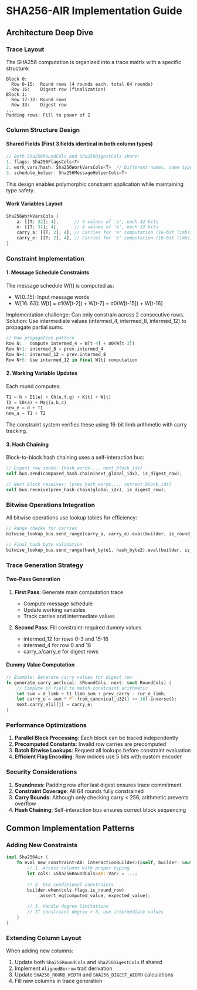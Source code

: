 # SHA256-AIR Implementation Guide

## Architecture Deep Dive

### Trace Layout
The SHA256 computation is organized into a trace matrix with a specific structure:

```
Block 0:
  Row 0-15:  Round rows (4 rounds each, total 64 rounds)
  Row 16:    Digest row (finalization)
Block 1:
  Row 17-32: Round rows
  Row 33:    Digest row
...
Padding rows: Fill to power of 2
```

### Column Structure Design

#### Shared Fields (First 3 fields identical in both column types)
```rust
// Both Sha256RoundCols and Sha256DigestCols share:
1. flags: Sha256FlagsCols<T>
2. work_vars/hash: Sha256WorkVarsCols<T>  // Different names, same type
3. schedule_helper: Sha256MessageHelperCols<T>
```

This design enables polymorphic constraint application while maintaining type safety.

#### Work Variables Layout
```rust
Sha256WorkVarsCols {
    a: [[T; 32]; 4],      // 4 values of 'a', each 32 bits
    e: [[T; 32]; 4],      // 4 values of 'e', each 32 bits
    carry_a: [[T; 2]; 4], // Carries for 'a' computation (16-bit limbs)
    carry_e: [[T; 2]; 4], // Carries for 'e' computation (16-bit limbs)
}
```

### Constraint Implementation

#### 1. Message Schedule Constraints
The message schedule W[t] is computed as:
- W[0..15]: Input message words
- W[16..63]: W[t] = σ1(W[t-2]) + W[t-7] + σ0(W[t-15]) + W[t-16]

Implementation challenge: Can only constrain across 2 consecutive rows.
Solution: Use intermediate values (intermed_4, intermed_8, intermed_12) to propagate partial sums.

```rust
// Row propagation pattern
Row N:   compute intermed_4 = W[t-4] + σ0(W[t-3])
Row N+1: intermed_8 = prev.intermed_4
Row N+4: intermed_12 = prev.intermed_8
Row N+5: Use intermed_12 in final W[t] computation
```

#### 2. Working Variable Updates
Each round computes:
```rust
T1 = h + Σ1(e) + Ch(e,f,g) + K[t] + W[t]
T2 = Σ0(a) + Maj(a,b,c)
new_e = d + T1
new_a = T1 + T2
```

The constraint system verifies these using 16-bit limb arithmetic with carry tracking.

#### 3. Hash Chaining
Block-to-block hash chaining uses a self-interaction bus:
```rust
// Digest row sends: [hash_words..., next_block_idx]
self.bus.send(composed_hash.chain(next_global_idx), is_digest_row);

// Next block receives: [prev_hash_words..., current_block_idx]
self.bus.receive(prev_hash.chain(global_idx), is_digest_row);
```

### Bitwise Operations Integration

All bitwise operations use lookup tables for efficiency:
```rust
// Range checks for carries
bitwise_lookup_bus.send_range(carry_a, carry_e).eval(builder, is_round_row);

// Final hash byte validation
bitwise_lookup_bus.send_range(hash_byte1, hash_byte2).eval(builder, is_digest_row);
```

### Trace Generation Strategy

#### Two-Pass Generation
1. **First Pass**: Generate main computation trace
   - Compute message schedule
   - Update working variables
   - Track carries and intermediate values

2. **Second Pass**: Fill constraint-required dummy values
   - intermed_12 for rows 0-3 and 15-16
   - intermed_4 for row 0 and 16
   - carry_a/carry_e for digest rows

#### Dummy Value Computation
```rust
// Example: Generate carry values for digest row
fn generate_carry_ae(local: &RoundCols, next: &mut RoundCols) {
    // Compute in field to match constraint arithmetic
    let sum = d_limb + t1_limb_sum + prev_carry - cur_e_limb;
    let carry_e = sum * F::from_canonical_u32(1 << 16).inverse();
    next.carry_e[i][j] = carry_e;
}
```

### Performance Optimizations

1. **Parallel Block Processing**: Each block can be traced independently
2. **Precomputed Constants**: Invalid row carries are precomputed
3. **Batch Bitwise Lookups**: Request all lookups before constraint evaluation
4. **Efficient Flag Encoding**: Row indices use 5 bits with custom encoder

### Security Considerations

1. **Soundness**: Padding row after last digest ensures trace commitment
2. **Constraint Coverage**: All 64 rounds fully constrained
3. **Carry Bounds**: Although only checking carry < 256, arithmetic prevents overflow
4. **Hash Chaining**: Self-interaction bus ensures correct block sequencing

## Common Implementation Patterns

### Adding New Constraints
```rust
impl Sha256Air {
    fn eval_new_constraint<AB: InteractionBuilder>(&self, builder: &mut AB, ...) {
        // 1. Access columns with proper typing
        let cols: &Sha256RoundCols<AB::Var> = ...;
        
        // 2. Use conditional constraints
        builder.when(cols.flags.is_round_row)
            .assert_eq(computed_value, expected_value);
        
        // 3. Handle degree limitations
        // If constraint degree > 3, use intermediate values
    }
}
```

### Extending Column Layout
When adding new columns:
1. Update both `Sha256RoundCols` and `Sha256DigestCols` if shared
2. Implement `AlignedBorrow` trait derivation
3. Update `SHA256_ROUND_WIDTH` and `SHA256_DIGEST_WIDTH` calculations
4. Fill new columns in trace generation